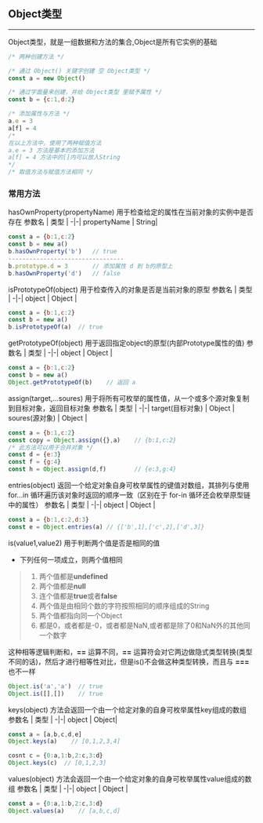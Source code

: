 ## Object类型

---

Object类型，就是一组数据和方法的集合,Object是所有它实例的基础
```javascript
/* 两种创建方法 */

/* 通过 Object() 关键字创建 空 Object类型 */
const a = new Object()

/* 通过字面量来创建，并给 Object类型 里赋予属性 */
const b = {c:1,d:2}

/* 添加属性与方法 */
a.e = 3
a[f] = 4 
/* 
在以上方法中，使用了两种赋值方法
a.e = 3 方法是基本的添加方法
a[f] = 4 方法中的[]内可以放入String
*/
/* 取值方法与赋值方法相同 */
```
### 常用方法
hasOwnProperty(propertyName) 用于检查给定的属性在当前对象的实例中是否存在
参数名 | 类型 |
-|-|
propertyName | String|
```javascript
const a = {b:1,c:2}
const b = new a()
b.hasOwnProperty('b')   // true
---------------------------------
b.prototype.d = 3       // 添加属性 d 到 b的原型上
b.hasOwnProperty('d')   // false
```
isPrototypeOf(object) 用于检查传入的对象是否是当前对象的原型
参数名 | 类型 |
-|-|
object | Object |
```javascript
const a = {b:1,c:2}
const b = new a()
b.isPrototypeOf(a)  // true
```
getPrototypeOf(object) 用于返回指定object的原型(内部Prototype属性的值)
参数名 | 类型 |
-|-|
object | Object |
```javascript
const a = {b:1,c:2}
const b = new a()
Object.getPrototypeOf(b)    // 返回 a
```
assign(target,...soures) 用于将所有可枚举的属性值，从一个或多个源对象复制到目标对象，返回目标对象
参数名 | 类型 |
-|-|
target(目标对象) | Object |
soures(源对象) | Object |
```javascript
const a = {b:1,c:2}
const copy = Object.assign({},a)    // {b:1,c:2}
/* 此方法可以用于合并对象 */
const d = {e:3}
const f = {g:4}
const h = Object.assign(d,f)        // {e:3,g:4}
``` 
entries(object) 返回一个给定对象自身可枚举属性的键值对数组，其排列与使用 for...in 循环遍历该对象时返回的顺序一致（区别在于 for-in 循环还会枚举原型链中的属性）
参数名 | 类型 |
-|-|
object | Object |
```javascript
const a = {b:1,c:2,d:3}
const e = Object.entries(a) // {['b',1],['c',2],['d',3]}
```
is(value1,value2) 用于判断两个值是否是相同的值
* 下列任何一项成立，则两个值相同
> 1. 两个值都是**undefined**
> 2. 两个值都是**null**
> 3. 连个值都是**true**或者**false**
> 4. 两个值是由相同个数的字符按照相同的顺序组成的String
> 5. 两个值都指向同一个Object
> 6. 都是0，或者都是-0，或者都是NaN,或者都是除了0和NaN外的其他同一个数字

这种相等逻辑判断和，**==** 运算不同，**==** 运算符会对它两边做隐式类型转换(类型不同的话)，然后才进行相等性对比，但是is()不会做这种类型转换，而且与 **===** 也不一样
```javascript
Object.is('a','a')  // true
Object.is([],[])    // true
```
keys(object) 方法会返回一个由一个给定对象的自身可枚举属性key组成的数组
参数名 | 类型 |
-|-|
object | Object|
```javascript
const a = [a,b,c,d,e]
Object.keys(a)    // [0,1,2,3,4]

cosnt c = {0:a,1:b,2:c,3:d}
Object.keys(c)  // [0,1,2,3]
```
values(object) 方法会返回一个由一个给定对象的自身可枚举属性value组成的数组
参数名 | 类型 |
-|-|
object | Object |
```javascript
const a = {0:a,1:b,2:c,3:d}
Object.values(a)    // [a,b,c,d]
```